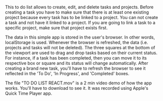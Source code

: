 This to do list allows to create, edit, and delete tasks and projects. Before creating a task you have to make sure that there is at least one existing project because every task has to be linked to a project. You can not create a task and not have it linked to a project. If you are going to link a task to a specific project, make sure that project exists first. 

The data in this simple app is stored in the user's browser. In other words, localStorage is used. Whenever the browser is refreshed, the data (i.e. projects and tasks will not be deleted). The three squares at the bottom of the viewport are used to drag and drop tasks based on their current status. For instance, if a task has been completed, then you can move it to its respective box or square and its status will change automatically. After creating a brand new task, you'll have to refresh the browser to see it reflected in the 'To Do', 'In Progress', and 'Completed' boxes. 

The file "TO DO LIST REACT.mov" is a 2 min video demo of how the app works. You'll have to download to see it. It was recorded using Apple's Quick Time Player app. 

